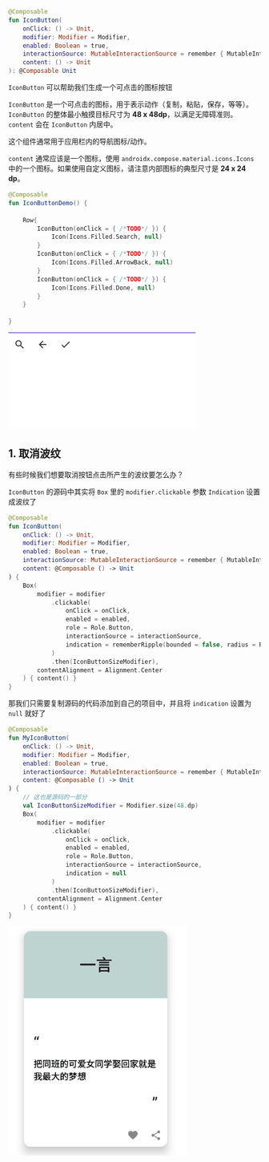 ``` kotlin
@Composable
fun IconButton(
    onClick: () -> Unit,
    modifier: Modifier = Modifier,
    enabled: Boolean = true,
    interactionSource: MutableInteractionSource = remember { MutableInteractionSource() },
    content: () -> Unit
): @Composable Unit
```

`IconButton` 可以帮助我们生成一个可点击的图标按钮

`IconButton` 是一个可点击的图标，用于表示动作（复制，粘贴，保存，等等）。`IconButton` 的整体最小触摸目标尺寸为 **48 x 48dp**，以满足无障碍准则。`content` 会在 `IconButton` 内居中。

这个组件通常用于应用栏内的导航图标/动作。

`content` 通常应该是一个图标，使用 `androidx.compose.material.icons.Icons` 中的一个图标。如果使用自定义图标，请注意内部图标的典型尺寸是 **24 x 24 dp**。


``` kotlin
@Composable
fun IconButtonDemo() {

    Row{
        IconButton(onClick = { /*TODO*/ }) {
            Icon(Icons.Filled.Search, null)
        }
        IconButton(onClick = { /*TODO*/ }) {
            Icon(Icons.Filled.ArrowBack, null)
        }
        IconButton(onClick = { /*TODO*/ }) {
            Icon(Icons.Filled.Done, null)
        }
    }
    
}
```

![](../assets/elements/iconbutton/demo.gif)

## 1. 取消波纹

有些时候我们想要取消按钮点击所产生的波纹要怎么办？

`IconButton` 的源码中其实将 `Box` 里的 `modifier.clickable` 参数 `Indication` 设置成波纹了

``` kotlin
@Composable
fun IconButton(
    onClick: () -> Unit,
    modifier: Modifier = Modifier,
    enabled: Boolean = true,
    interactionSource: MutableInteractionSource = remember { MutableInteractionSource() },
    content: @Composable () -> Unit
) {
    Box(
        modifier = modifier
            .clickable(
                onClick = onClick,
                enabled = enabled,
                role = Role.Button,
                interactionSource = interactionSource,
                indication = rememberRipple(bounded = false, radius = RippleRadius)
            )
            .then(IconButtonSizeModifier),
        contentAlignment = Alignment.Center
    ) { content() }
}

```

那我们只需要复制源码的代码添加到自己的项目中，并且将 `indication` 设置为 `null` 就好了

``` kotlin
@Composable
fun MyIconButton(
    onClick: () -> Unit,
    modifier: Modifier = Modifier,
    enabled: Boolean = true,
    interactionSource: MutableInteractionSource = remember { MutableInteractionSource() },
    content: @Composable () -> Unit
) {
    // 这也是源码的一部分
    val IconButtonSizeModifier = Modifier.size(48.dp)
    Box(
        modifier = modifier
            .clickable(
                onClick = onClick,
                enabled = enabled,
                role = Role.Button,
                interactionSource = interactionSource,
                indication = null
            )
            .then(IconButtonSizeModifier),
        contentAlignment = Alignment.Center
    ) { content() }
}
```

![](../assets/elements/iconbutton/demo2.gif)